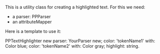 This is a utility class for creating a highlighted text. For this we need:
- a parser: PPParser
- an attributeMapper

Here is a template to use it:

PPTextHighlighter new
	parser: YourParser new;
	color: 'tokenName1' with: Color blue;
	color: 'tokenName2' with: Color gray;
	highlight: string.